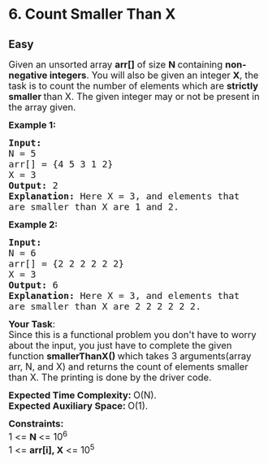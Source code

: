 # 6. Count Smaller Than X
## Easy 
<div class="problem-statement">
                <p></p><p><span style="font-size:18px">Given an unsorted array <strong>arr[]</strong> of size <strong>N </strong>containing <strong>non-negative integers</strong>. You will also be given an integer <strong>X</strong>, the task is to count the number of elements which are <strong>strictly smaller </strong>than&nbsp;X. The given integer may or not be present in the array given.</span></p>

<p><span style="font-size:18px"><strong>Example 1:</strong></span></p>

<pre><span style="font-size:18px"><strong>Input:
</strong>N = 5
arr[] = {4 5 3 1 2}
X = 3
<strong>Output: </strong>2<strong>
Explanation: </strong>Here X = 3, and elements that
are smaller than X are 1 and 2.</span>
</pre>

<p><span style="font-size:18px"><strong>Example 2:</strong></span></p>

<pre><span style="font-size:18px"><strong>Input:
</strong>N = 6
arr[] = {2 2 2 2 2 2}
X = 3
<strong>Output: </strong>6<strong>
Explanation: </strong>Here X = 3, and elements that
are smaller than X are 2 2 2 2 2 2.</span></pre>

<p><span style="font-size:18px"><strong>Your Task</strong>:<br>
Since this is a functional problem you don't have to worry about the input, you just have to complete the given function <strong>smallerThanX() </strong>which takes 3 arguments(array arr, N, and X) and returns the count of elements smaller than X. The printing is done by the driver code.</span></p>

<p><span style="font-size:18px"><strong>Expected Time Complexity:&nbsp;</strong>O(N).<br>
<strong>Expected Auxiliary Space:&nbsp;</strong>O(1).</span></p>

<p><span style="font-size:18px"><strong>Constraints:</strong><br>
1 &lt;= <strong>N </strong>&lt;= 10<sup>6</sup><br>
1 &lt;= <strong>arr[i], X</strong> &lt;= 10<sup>5&nbsp;&nbsp;</sup></span></p>
 <p></p>
            </div>